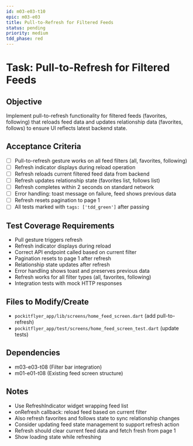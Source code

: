 ```yaml
---
id: m03-e03-t10
epic: m03-e03
title: Pull-to-Refresh for Filtered Feeds
status: pending
priority: medium
tdd_phase: red
---
```


# Task: Pull-to-Refresh for Filtered Feeds

## Objective
Implement pull-to-refresh functionality for filtered feeds (favorites, following) that reloads feed data and updates relationship data (favorites, follows) to ensure UI reflects latest backend state.

## Acceptance Criteria
- [ ] Pull-to-refresh gesture works on all feed filters (all, favorites, following)
- [ ] Refresh indicator displays during reload operation
- [ ] Refresh reloads current filtered feed data from backend
- [ ] Refresh updates relationship state (favorites list, follows list)
- [ ] Refresh completes within 2 seconds on standard network
- [ ] Error handling: toast message on failure, feed shows previous data
- [ ] Refresh resets pagination to page 1
- [ ] All tests marked with `tags: ['tdd_green']` after passing

## Test Coverage Requirements
- Pull gesture triggers refresh
- Refresh indicator displays during reload
- Correct API endpoint called based on current filter
- Pagination resets to page 1 after refresh
- Relationship state updates after refresh
- Error handling shows toast and preserves previous data
- Refresh works for all filter types (all, favorites, following)
- Integration tests with mock HTTP responses

## Files to Modify/Create
- `pockitflyer_app/lib/screens/home_feed_screen.dart` (add pull-to-refresh)
- `pockitflyer_app/test/screens/home_feed_screen_test.dart` (update tests)

## Dependencies
- m03-e03-t08 (Filter bar integration)
- m01-e01-t08 (Existing feed screen structure)

## Notes
- Use RefreshIndicator widget wrapping feed list
- onRefresh callback: reload feed based on current filter
- Also refresh favorites and follows state to sync relationship changes
- Consider updating feed state management to support refresh action
- Refresh should clear current feed data and fetch fresh from page 1
- Show loading state while refreshing
